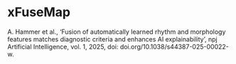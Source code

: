 # xFuseMap
A. Hammer et al., ‘Fusion of automatically learned rhythm and morphology features matches diagnostic criteria and enhances AI explainability’, npj Artificial Intelligence, vol. 1, 2025, doi: doi.org/10.1038/s44387-025-00022-w.

